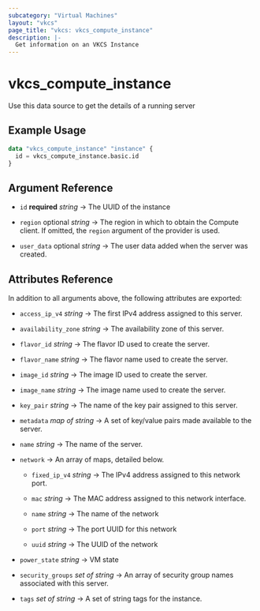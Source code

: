 ```yaml
---
subcategory: "Virtual Machines"
layout: "vkcs"
page_title: "vkcs: vkcs_compute_instance"
description: |-
  Get information on an VKCS Instance
---
```


# vkcs_compute_instance

Use this data source to get the details of a running server

## Example Usage

```terraform
data "vkcs_compute_instance" "instance" {
  id = vkcs_compute_instance.basic.id
}
```

## Argument Reference
- `id` **required** *string* &rarr;  The UUID of the instance

- `region` optional *string* &rarr;  The region in which to obtain the Compute client. If omitted, the `region` argument of the provider is used.

- `user_data` optional *string* &rarr;  The user data added when the server was created.


## Attributes Reference
In addition to all arguments above, the following attributes are exported:
- `access_ip_v4` *string* &rarr;  The first IPv4 address assigned to this server.

- `availability_zone` *string* &rarr;  The availability zone of this server.

- `flavor_id` *string* &rarr;  The flavor ID used to create the server.

- `flavor_name` *string* &rarr;  The flavor name used to create the server.

- `image_id` *string* &rarr;  The image ID used to create the server.

- `image_name` *string* &rarr;  The image name used to create the server.

- `key_pair` *string* &rarr;  The name of the key pair assigned to this server.

- `metadata` *map of* *string* &rarr;  A set of key/value pairs made available to the server.

- `name` *string* &rarr;  The name of the server.

- `network`  &rarr;  An array of maps, detailed below.
  - `fixed_ip_v4` *string* &rarr;  The IPv4 address assigned to this network port.

  - `mac` *string* &rarr;  The MAC address assigned to this network interface.

  - `name` *string* &rarr;  The name of the network

  - `port` *string* &rarr;  The port UUID for this network

  - `uuid` *string* &rarr;  The UUID of the network

- `power_state` *string* &rarr;  VM state

- `security_groups` *set of* *string* &rarr;  An array of security group names associated with this server.

- `tags` *set of* *string* &rarr;  A set of string tags for the instance.


